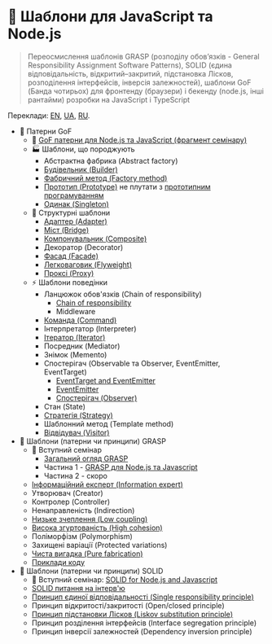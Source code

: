 # 🧩 Шаблони для JavaScript та Node.js

> Переосмислення шаблонів GRASP (розподілу обов’язків - General Responsibility Assignment Software Patterns), SOLID (єдина відповідальність, відкритий–закритий, підстановка Лісков, розподілення інтерфейсів, інверсія залежностей), шаблони GoF (Банда чотирьох) для фронтенду (браузери) і бекенду (node.js, інші рантайми) розробки на JavaScript і TypeScript

Переклади:
[EN](https://github.com/tshemsedinov/Patterns-JavaScript/tree/en),
[UA](https://github.com/tshemsedinov/Patterns-JavaScript/tree/ua),
[RU](https://github.com/tshemsedinov/Patterns-JavaScript/tree/ru).

- 🧩 Патерни GoF
  - 📢 [GoF патерни для Node.js та JavaScript (фрагмент семінару)](https://youtu.be/7TjzsZCQQqg)
  - 🏭 Шаблони, що породжують
    - Абстрактна фабрика (Abstract factory)
    - [Будівельник (Builder)](https://github.com/HowProgrammingWorks/Builder)
    - [Фабричний метод (Factory method)](https://github.com/HowProgrammingWorks/Factory)
    - [Прототип (Prototype)](https://github.com/HowProgrammingWorks/PrototypePattern) не плутати з [прототипним програмуванням](https://github.com/HowProgrammingWorks/Prototype)
    - [Одинак (Singleton)](https://github.com/HowProgrammingWorks/Singleton)
  - 🤝 Структурні шаблони
    - [Адаптер (Adapter)](https://github.com/HowProgrammingWorks/Adapter)
    - [Міст (Bridge)](https://github.com/HowProgrammingWorks/Bridge)
    - [Компонувальник (Composite)](https://github.com/HowProgrammingWorks/Composite)
    - Декоратор (Decorator)
    - [Фасад (Facade)](https://github.com/HowProgrammingWorks/Facade)
    - [Легковаговик (Flyweight)](https://github.com/HowProgrammingWorks/Flyweight)
    - [Проксі (Proxy)](https://github.com/HowProgrammingWorks/Proxy)
  - ⚡ Шаблони поведінки
    - Ланцюжок обов'язків (Chain of responsibility)
      - [Chain of responsibility](https://github.com/HowProgrammingWorks/ChainOfResponsibility)
      - Middleware
    - [Команда (Command)](https://github.com/HowProgrammingWorks/Command)
    - Інтерпретатор (Interpreter)
    - [Ітератор (Iterator)](https://github.com/HowProgrammingWorks/Iterator)
    - Посредник (Mediator)
    - Знімок (Memento)
    - Спостерігач (Observable та Observer, EventEmitter, EventTarget)
      - [EventTarget and EventEmitter](https://github.com/HowProgrammingWorks/Events)
      - [EventEmitter](https://github.com/HowProgrammingWorks/EventEmitter)
      - [Спостерігач (Observer)](https://github.com/HowProgrammingWorks/Observer)
    - Стан (State)
    - [Стратегія (Strategy)](https://github.com/HowProgrammingWorks/Strategy)
    - Шаблонний метод (Template method)
    - [Відвідувач (Visitor)](https://github.com/HowProgrammingWorks/Visitor)
- 🧩 Шаблони (патерни чи принципи) GRASP
  - 📢 Вступний семінар
    - [Загальний огляд GRASP](https://youtu.be/ExauFjYV_lQ)
    - Частина 1 - [GRASP для Node.js та Javascript](https://youtu.be/vm8p4jIQwp4)
    - Частина 2 - скоро
  - [Інформаційний експерт (Information expert)](https://youtu.be/cCHL329_As0)
  - Утворювач (Creator)
  - Контролер (Controller)
  - Ненаправленість (Indirection)
  - [Низьке зчеплення (Low coupling)](https://youtu.be/IGXdPOZ3Fyk)
  - [Висока згуртованість (High cohesion)](https://youtu.be/IGXdPOZ3Fyk)
  - Поліморфізм (Polymorphism)
  - Захищені варіації (Protected variations)
  - [Чиста вигадка (Pure fabrication)](https://youtu.be/CV577a0RHBM)
  - [Приклади коду](https://youtu.be/4AMVQ2-2DcM)
- 🧩 Шаблони (патерни чи принципи) SOLID
  - 📢 Вступний семінар: [SOLID for Node.js and Javascript](https://youtu.be/B2guSV8EMn0)
  - [SOLID питання на інтерв'ю](https://youtu.be/-9OM6-6pZw8)
  - [Принцип єдиної відповідальності (Single responsibility principle)](https://youtu.be/o4bQywkBKOI)
  - Принцип відкритості/закритості (Open/closed principle)
  - [Принцип підстановки Лісков (Liskov substitution principle)](https://youtu.be/RbhYxygxroc)
  - Принцип розділення інтерфейсів (Interface segregation principle)
  - Принцип інверсії залежностей (Dependency inversion principle)
